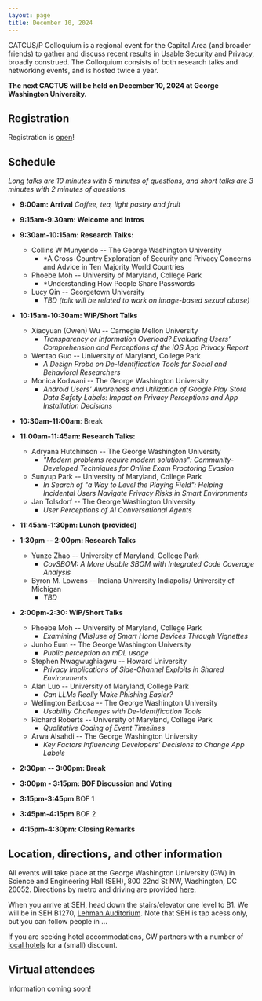 ```yaml
---
layout: page
title: December 10, 2024
---
```


CATCUS/P Colloquium is a regional event for the Capital Area (and broader friends) to gather and discuss recent results in Usable Security and Privacy, broadly construed. The Colloquium consists of both research talks and networking events, and is hosted twice a year.

**The next CACTUS will be held on December 10, 2024 at George Washington University.**

## Registration

Registration is [open](https://go.umd.edu/CACTUS-F24)! 


## Schedule

*Long talks are 10 minutes with 5 minutes of questions, and short talks are 3 minutes with 2 minutes of questions.*

* **9:00am: Arrival** 
*Coffee, tea, light pastry and fruit* 

* **9:15am-9:30am: Welcome and Intros**

* **9:30am-10:15am: Research Talks:**
  * Collins W Munyendo -- The George Washington University
    * *A Cross-Country Exploration of Security and Privacy Concerns and Advice in Ten Majority World Countries
  * Phoebe Moh -- University of Maryland, College Park
    * *Understanding How People Share Passwords
  * Lucy Qin -- Georgetown University
    * *TBD (talk will be related to work on image-based sexual abuse)*

* **10:15am-10:30am: WiP/Short Talks**
  * Xiaoyuan (Owen) Wu -- Carnegie Mellon University
    * *Transparency or Information Overload? Evaluating Users’ Comprehension and Perceptions of the iOS App Privacy Report*
  * Wentao Guo -- University of Maryland, College Park
    * *A Design Probe on De-Identification Tools for Social and Behavioral Researchers*
  * Monica Kodwani -- The George Washington University
    * *Android Users' Awareness and Utilization of Google Play Store Data Safety Labels: Impact on Privacy Perceptions and App Installation Decisions*
 
* **10:30am-11:00am**: Break

* **11:00am-11:45am: Research Talks:**
  * Adryana Hutchinson -- The George Washington University
    * *"Modern problems require modern solutions": Community-Developed Techniques for Online Exam Proctoring Evasion*
  * Sunyup Park -- 	University of Maryland, College Park
    * *In Search of "a Way to Level the Playing Field": Helping Incidental Users Navigate Privacy Risks in Smart Environments*
  * Jan Tolsdorf -- The George Washington University
    * *User Perceptions of AI Conversational Agents*
	
 
* **11:45am-1:30pm: Lunch (provided)**

* **1:30pm -- 2:00pm: Research Talks**
  * Yunze Zhao -- University of Maryland, College Park
    * *CovSBOM: A More Usable SBOM with Integrated Code Coverage Analysis*
  * Byron M. Lowens -- Indiana University Indiapolis/ University of Michigan
    * *TBD*

* **2:00pm-2:30: WiP/Short Talks**
   * Phoebe Moh -- University of Maryland, College Park
     * *Examining (Mis)use of Smart Home Devices Through Vignettes*
   * Junho Eum -- The George Washington University
     * *Public perception on mDL usage*
   * Stephen Nwagwughiagwu -- Howard University
     * *Privacy Implications of Side-Channel Exploits in Shared Environments*
   * Alan Luo -- University of Maryland, College Park
     * *Can LLMs Really Make Phishing Easier?*
   * Wellington Barbosa -- The George Washington University
     * *Usability Challenges with De-Identification Tools*
   * Richard Roberts -- University of Maryland, College Park 	 
     * *Qualitative Coding of Event Timelines*
   * Arwa Alsahdi -- The George Washington University
     * *Key Factors Influencing Developers' Decisions to Change App Labels*
	 
* **2:30pm -- 3:00pm: Break**

* **3:00pm - 3:15pm: BOF Discussion and Voting**

* **3:15pm-3:45pm** BOF 1

* **3:45pm-4:15pm** BOF 2

* **4:15pm-4:30pm: Closing Remarks**



## Location, directions, and other information

All events will take place at the George Washington University (GW) in Science and Engineering Hall (SEH), 800 22nd St NW, Washington, DC 20052. Directions by metro and driving are provided [here](https://www.seas.gwu.edu/directions-campus).

When you arrive at SEH, head down the stairs/elevator one level to B1. We will be in SEH B1270, [Lehman Auditorium](https://seascf.seas.gwu.edu/lehman-auditorium). Note that SEH is tap acess only, but you can follow people in ...


If you are seeking hotel accommodations, GW partners with a number of [local hotels](https://ibuy.gwu.edu/discounted-lodging-foggy-bottommount-vernon-campuses) for a (small) discount.


## Virtual attendees

Information coming soon!


<!-- ## Sponsors -->

<!-- We wish to thank the [GWUSEC Lab](https://gwusec.seas.gwu.edu/) at the George Washington University  support to make this event happen. -->

<!-- <center> -->
<!-- <img class="sonsor-img" src="images/mc2.png" width="45%"> -->
<!-- </center> -->

